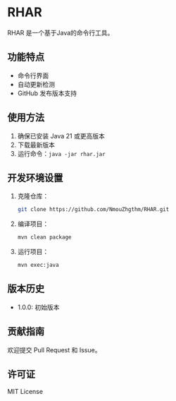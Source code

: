 # RHAR

RHAR 是一个基于Java的命令行工具。

## 功能特点

- 命令行界面
- 自动更新检测
- GitHub 发布版本支持

## 使用方法

1. 确保已安装 Java 21 或更高版本
2. 下载最新版本
3. 运行命令：`java -jar rhar.jar`

## 开发环境设置

1. 克隆仓库：
   ```bash
   git clone https://github.com/NmouZhgthm/RHAR.git
   ```

2. 编译项目：
   ```bash
   mvn clean package
   ```

3. 运行项目：
   ```bash
   mvn exec:java
   ```

## 版本历史

- 1.0.0: 初始版本

## 贡献指南

欢迎提交 Pull Request 和 Issue。

## 许可证

MIT License 